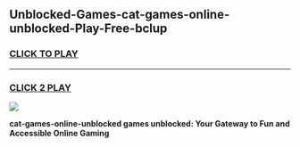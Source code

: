 
## Unblocked-Games-cat-games-online-unblocked-Play-Free-bclup
<h3>
<a href="https://premium76.site?title=cat-games-online-unblocked&ref=10A">CLICK TO PLAY</a></h3>
<hr>

<h3>
<a href="https://premium76.site?title=cat-games-online-unblocked&ref=10A">CLICK 2 PLAY</a>
  
</h3>

<a href="https://premium76.site?title=cat-games-online-unblocked&ref=10A"><img src="https://clearcache.store/games.png"></a>


**cat-games-online-unblocked games unblocked: Your Gateway to Fun and Accessible Online Gaming**
